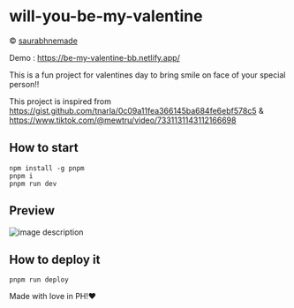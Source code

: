 # will-you-be-my-valentine

© [saurabhnemade](https://github.com/saurabhnemade/will-you-be-my-valentine)

Demo : <https://be-my-valentine-bb.netlify.app/>

This is a fun project for valentines day to bring smile on face of your special person!!

This project is inspired from
<https://gist.github.com/tnarla/0c09a11fea366145ba684fe6ebf578c5> & <https://www.tiktok.com/@mewtru/video/7331131143112166698>

## How to start

```shell
npm install -g pnpm
pnpm i
pnpm run dev
```

## Preview

![image description](demo.gif)

## How to deploy it

```shell
pnpm run deploy
```

Made with love in PH!❤️
